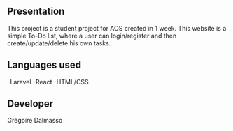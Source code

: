 ## Presentation 
This project is a student project for AOS created in 1 week.
This website is a simple To-Do list, where a user can login/register and then create/update/delete his own tasks.

## Languages used
-Laravel
-React
-HTML/CSS

## Developer
Grégoire Dalmasso
